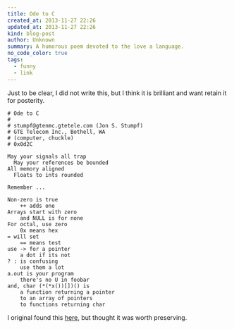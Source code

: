 ```yaml
---
title: Ode to C
created_at: 2013-11-27 22:26
updated_at: 2013-11-27 22:26
kind: blog-post
author: Unknown
summary: A humorous poem devoted to the love a language.
no_code_color: true
tags: 
  - funny
  - link
--- 
```


Just to be clear, I did not write this, but I think it is brilliant and want
retain it for posterity. 

```
# Ode to C
# 
# stumpf@gtenmc.gtetele.com (Jon S. Stumpf)
# GTE Telecom Inc., Bothell, WA
# (computer, chuckle)
# 0x0d2C

May your signals all trap 
  May your references be bounded 
All memory aligned 
  Floats to ints rounded 
 
Remember ...
 
Non-zero is true 
    ++ adds one 
Arrays start with zero 
    and NULL is for none
For octal, use zero 
    0x means hex 
= will set 
    == means test
use -> for a pointer 
    a dot if its not 
? : is confusing 
    use them a lot
a.out is your program 
    there's no U in foobar 
and, char (*(*x())[])() is 
    a function returning a pointer 
    to an array of pointers 
    to functions returning char 
```

I original found this [here](http://www.netfunny.com/rhf/jokes/90q2/ode.html),
but thought it was worth preserving.


